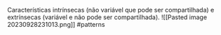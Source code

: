 Características intrínsecas (não variável que pode ser compartilhada) e extrínsecas (variável e não pode ser compartilhada).
![[Pasted image 20230928231013.png]]
#patterns